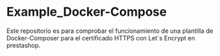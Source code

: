 # Example_Docker-Compose
Este repositorio es para comprobar el funcionamiento de una plantilla de Docker-Composer para el certificado HTTPS con Let´s Encrypt en prestashop.
